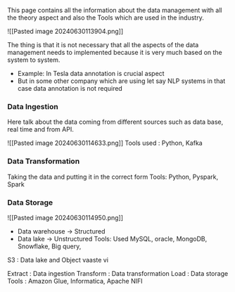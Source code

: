This page contains all the information about the data management with all the theory aspect and also the Tools which are used in the industry.

![[Pasted image 20240630113904.png]] 

The thing is that it is not necessary that all the aspects of the data management needs to implemented because it is very much based on the system to system.
- Example: In Tesla data annotation is crucial aspect
- But in some other company which are using let say NLP systems in that case data annotation is not required

### Data Ingestion

Here talk about the data coming from different sources such as data base, real time  and from API.

![[Pasted image 20240630114633.png]]
Tools used : Python, Kafka
### Data Transformation
Taking the data and putting it in the correct form
Tools: Python, Pyspark, Spark
### Data Storage

![[Pasted image 20240630114950.png]]
- Data warehouse -> Structured
- Data lake -> Unstructured
Tools: Used MySQL, oracle, MongoDB, Snowflake, Big query, 

S3 : Data lake and Object vaaste vi 




Extract : Data ingestion 
Transform : Data transformation
Load : Data storage
Tools : Amazon Glue, Informatica, Apache NIFI